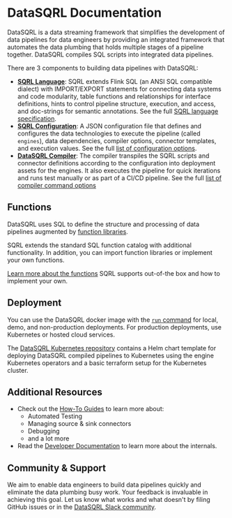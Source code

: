 # DataSQRL Documentation

DataSQRL is a data streaming framework that simplifies the development of data pipelines for data engineers by providing an integrated framework that automates the data plumbing that holds multiple stages of a pipeline together. 
DataSQRL compiles SQL scripts into integrated data pipelines.

There are 3 components to building data pipelines with DataSQRL:

* **[SQRL Language](sqrl-language)**: SQRL extends Flink SQL (an ANSI SQL compatible dialect) with IMPORT/EXPORT statements for connecting data systems and code modularity, table functions and relationships for interface definitions, hints to control pipeline structure, execution, and access, and doc-strings for semantic annotations. See the full [SQRL language specification](sqrl-language).
* **[SQRL Configuration](configuration)**: A JSON configuration file that defines and configures the data technologies to execute the pipeline (called `engines`), data dependencies, compiler options, connector templates, and execution values. See the full [list of configuration options](configuration).
* **[DataSQRL Compiler](compiler)**: The compiler transpiles the SQRL scripts and connector definitions according to the configuration into deployment assets for the engines. It also executes the pipeline for quick iterations and runs test manually or as part of a CI/CD pipeline. See the full [list of compiler command options](compiler)

## Functions

DataSQRL uses SQL to define the structure and processing of data pipelines augmented by [function libraries](functions).

SQRL extends the standard SQL function catalog with additional functionality. In addition, you can import function libraries or implement your own functions.

[Learn more about the functions](functions) SQRL supports out-of-the box and how to implement your own.

## Deployment

You can use the DataSQRL docker image with the [`run` command](compiler#run-command) for local, demo, and non-production deployments.
For production deployments, use Kubernetes or hosted cloud services.

The [DataSQRL Kubernetes repository](https://github.com/DataSQRL/sqrl-k8s) contains a Helm chart template for deploying DataSQRL compiled pipelines to Kubernetes using the engine Kubernetes operators and a basic terraform setup for the Kubernetes cluster.

<!--
[DataSQRL Cloud](https://www.datasqrl.com) is a managed service that runs DataSQRL pipelines with no operational overhead and integrates directly with GitHub for simple deployments.
-->

## Additional Resources

* Check out the [How-To Guides](howto) to learn more about:
  * Automated Testing
  * Managing source & sink connectors
  * Debugging
  * and a lot more
* Read the [Developer Documentation](developer) to learn more about the internals.

## Community & Support

We aim to enable data engineers to build data pipelines quickly and eliminate the data plumbing busy work. Your feedback is invaluable in achieving this goal. Let us know what works and what doesn't by filing GitHub issues or in the [DataSQRL Slack community]((https://join.slack.com/t/datasqrlcommunity/shared_invite/zt-2l3rl1g6o-im6YXYCqU7t55CNaHqz_Kg)).
